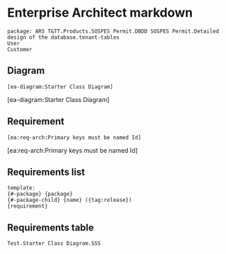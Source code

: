 ﻿# Enterprise Architect markdown

```ea-table-notes:
package: ARS T&TT.Products.SOSPES Permit.DBDD SOSPES Permit.Detailed design of the database.tenant-tables
User
Customer
```

## Diagram
`[ea-diagram:Starter Class Diagram]`

[ea-diagram:Starter Class Diagram]

## Requirement
`[ea:req-arch:Primary keys must be named Id]`

[ea:req-arch:Primary keys must be named Id]

## Requirements list
```ea-requirements-list
template:
{#-package} {package}
{#-package-child} {name} ({tag:release})
{requirement}
```

## Requirements table
```ea-requirements-table:
Test.Starter Class Diagram.SSS
```
